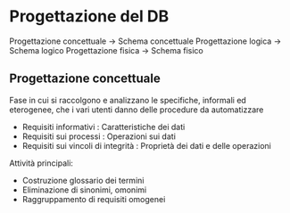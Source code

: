 
# Progettazione del DB

Progettazione concettuale -> Schema concettuale
Progettazione logica -> Schema logico
Progettazione fisica -> Schema fisico

## Progettazione concettuale
Fase in cui si raccolgono e analizzano le specifiche, informali ed eterogenee, che i vari utenti danno delle procedure da automatizzare

- Requisiti informativi : Caratteristiche dei dati
- Requisiti sui processi : Operazioni sui dati
- Requisiti sui vincoli di integrità : Proprietà dei dati e delle operazioni

Attività principali:
- Costruzione glossario dei termini
- Eliminazione di sinonimi, omonimi
- Raggruppamento di requisiti omogenei

<!--stackedit_data:
eyJoaXN0b3J5IjpbLTQ1OTI3MzMzN119
-->
